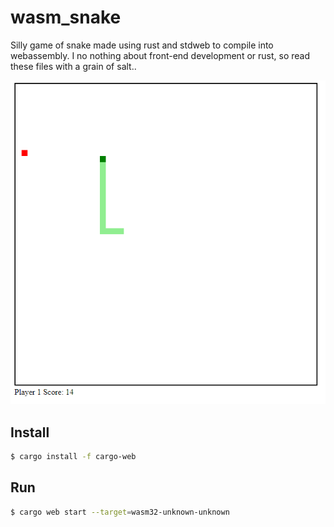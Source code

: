# wasm_snake
Silly game of snake made using rust and stdweb to compile into webassembly.  I no nothing about front-end development or rust, so read these files with a grain of salt..

![Snake Game made with Rust/WASM](https://raw.githubusercontent.com/rabbitXIII/wasm_snake/master/static/wasm_snake.png)


## Install
```sh
$ cargo install -f cargo-web
```

## Run
```sh
$ cargo web start --target=wasm32-unknown-unknown
```

